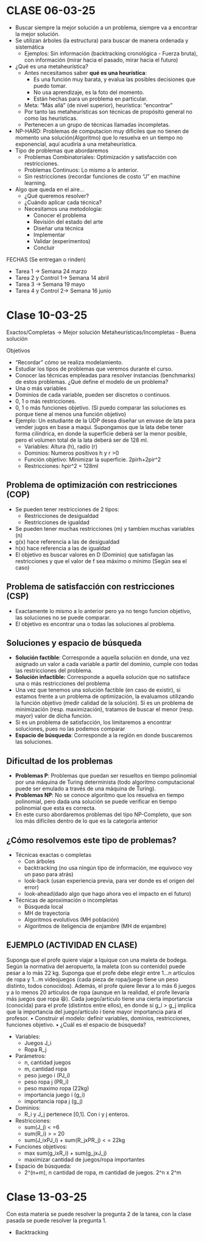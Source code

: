 
# CLASE 06-03-25
- Buscar siempre la mejor solución a un problema, siempre va a encontrar la mejor solución.
- Se utilizan árboles (la estructura) para buscar de manera ordenada y sistemática
	- Ejemplos: Sin información (backtracking cronológica - Fuerza bruta), con información (mirar hacia el pasado, mirar hacia el futuro)
- ¿Qué es una metaheurística? 
	- Antes necesitamos saber **qué es una heurística**: 
		- Es una función muy barata, y evalua las posibles decisiones que puedo tomar.
		- No usa aprendizaje, es la foto del momento.
		- Están hechas para un problema en particular.
	- Meta: “Más allá” (de nivel superior), heurística: “encontrar” 
	- Por tanto las metaheurísticas son técnicas de propósito general no como las heurísticas.
	- Pertenecen a un grupo de técnicas llamadas incompletas.
- NP-HARD: Problemas de computacion muy dificiles que no tienen de momento una solución(Algoritmo) que lo resuelva en un tiempo no exponencial, aquí acudiría a una metaheurística.
- Tipo de problemas que abordaremos
	- Problemas Combinatoriales: Optimización y satisfacción con restricciones. 
	- Problemas Continuos: Lo mismo a lo anterior.
	- Sin restricciones (recordar funciones de costo “J” en machine learning.
- Algo que queda en el aire… 
	- ¿Qué queremos resolver? 
	- ¿Cuándo aplicar cada técnica? 
	- Necesitamos una metodología: 
		- Conocer el problema 
		- Revisión del estado del arte 
		- Diseñar una técnica 
		- Implementar 
		- Validar (experimentos) 
		- Concluir

FECHAS  (Se entregan o rinden)
- Tarea 1 -> Semana 24 marzo
- Tarea 2 y Control 1-> Semana 14 abril
- Tarea 3 -> Semana 19 mayo
- Tarea 4 y Control 2-> Semana 16 junio

# Clase 10-03-25
Exactos/Completas -> Mejor solución
Metaheurísticas/Incompletas - Buena solución

Objetivos
- “Recordar” cómo se realiza modelamiento. 
- Estudiar los tipos de problemas que veremos durante el curso. 
- Conocer las técnicas empleadas para resolver instancias (benchmarks) de estos problemas.
¿Qué define el modelo de un problema?
- Una o más variables 
- Dominios de cada variable, pueden ser discretos o continuos. 
- 0, 1 o más restricciones. 
- 0, 1 o más funciones objetivo. (Si puedo comparar las soluciones es porque tiene al menos una función objetivo)
- Ejemplo: Un estudiante de la UDP desea diseñar un envase de lata para vender jugos en base a maqui. Supongamos que la lata debe tener forma cilíndrica, en donde la superficie deberá ser la menor posible, pero el volumen total de la lata deberá ser de 128 ml.
	- Variables: Altura (h), radio (r)
	- Dominios: Numeros positivos h y r >0
	- Función objetivo: Minimizar la superficie. 2pirh+2pir^2
	- Restricciones: hpir^2 = 128ml
## Problema de optimización con restricciones (COP)
- Se pueden tener restricciones de 2 tipos:
	- Restricciones de desigualdad
	- Restricciones de igualdad
- Se pueden tener muchas restricciones (m) y tambien muchas variables (n)
- g(x) hace referencia a las de desigualdad
- h(x) hace referencia a las de igualdad
- El objetivo es buscar valores en D (Dominio) que satisfagan las restricciones y que el valor de f sea máximo o mínimo (Según sea el caso)
## Problema de satisfacción con restricciones (CSP)
- Exactamente lo mismo a lo anterior pero ya no tengo funcion objetivo, las soluciones no se puede comparar.
- El objetivo es encontrar una o todas las soluciones al problema.
## Soluciones y espacio de búsqueda
- **Solución factible**: Corresponde a aquella solución en donde, una vez asignado un valor a cada variable a partir del dominio, cumple con todas las restricciones del problema. 
- **Solución infactible:** Corresponde a aquella solución que no satisface una o más restricciones del problema 
- Una vez que tenemos una solución factible (en caso de existir), si estamos frente a un problema de optimización, la evaluamos utilizando la función objetivo (medir calidad de la solución). Si es un problema de minimización (resp. maximización), tratamos de buscar el menor (resp. mayor) valor de dicha función. 
- Si es un problema de satisfacción, los limitaremos a encontrar soluciones, pues no las podemos comparar 
- **Espacio de búsqueda**: Corresponde a la región en donde buscaremos las soluciones.
## Dificultad de los problemas 
- **Problemas Р**: Problemas que puedan ser resueltos en tiempo polinomial por una máquina de Turing determinista (todo algoritmo computacional puede ser emulado a través de una máquina de Turing). 
- **Problemas ΝР**: No se conoce algoritmo que los resuelva en tiempo polinomial, pero dada una solución se puede verificar en tiempo polinomial que esta es correcta. 
- En este curso abordaremos problemas del tipo ΝР-Completo, que son los más difíciles dentro de lo que es la categoría anterior
## ¿Cómo resolvemos este tipo de problemas?
- Técnicas exactas o completas
	- Con árboles
	- backtracking (no usa ningún tipo de información, me equivoco voy un paso para atrás)
	- look-back (usan experiencia previa, para ver donde es el origen del error)
	- look-ahead(dado algo que hago ahora veo el impacto en el futuro)
- Técnicas de aproximación o incompletas
	- Búsqueda local
	- MH de trayectoria
	- Algoritmos evolutivos (MH población)
	- Algoritmos de iteligencia de enjambre (MH de enjambre)
## EJEMPLO (ACTIVIDAD EN CLASE)
Suponga que el profe quiere viajar a Iquique con una maleta de bodega. Según la normativa del aeropuerto, la maleta (con su contenido) puede pesar a lo más 22 kg. Suponga que el profe debe elegir entre 1…n artículos de ropa y 1…m videojuegos (cada pieza de ropa/juego tiene un peso distinto, todos conocidos). Además, el profe quiere llevar a lo más 6 juegos y a lo menos 20 artículos de ropa (aunque en la realidad, el profe llevaría más juegos que ropa 😆). Cada juego/artículo tiene una cierta importancia (conocida) para el profe (distintos entre ellos), en donde si g_i > g_j implica que la importancia del juego/artículo i tiene mayor importancia para el profesor.
	•	Construir el modelo: definir variables, dominios, restricciones, funciones objetivo.
	•	¿Cuál es el espacio de búsqueda?
	
- Variables:
	- Juegos J_i
	- Ropa R_j
- Parámetros:
	- n, cantidad juegos
	- m, cantidad ropa
	- peso juego i (PJ_i)
	- peso ropa j (PR_i)
	- peso maximo ropa (22kg)
	- importancia juego i (g_i)
	- importancia ropa j (g_j)
- Dominios:
	- R_i y J_j pertenece [0,1]. Con i y j enteros.
- Restricciones:
	- sum(J_j) < =6
	- sum(R_i) > = 20
	- sum(J_ixPJ_i) + sum(R_jxPR_j) < = 22kg
- Funciones objetivos:
	- max sum(g_ixR_i) + sum(g_jxJ_j) 
	- maximizar cantidad de juegos/ropa importantes
- Espacio de búsqueda:
	- 2^(n+m), n cantidad de ropa, m cantidad de juegos. 2^n x 2^m 
# Clase 13-03-25
Con esta materia se puede resolver la pregunta 2 de la tarea, con la clase pasada se puede resolver la pregunta 1.

- Backtracking